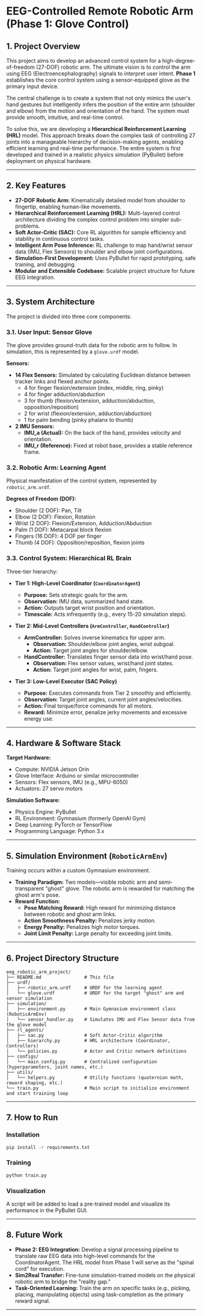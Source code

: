 # EEG-Controlled Remote Robotic Arm (Phase 1: Glove Control)

## 1. Project Overview

This project aims to develop an advanced control system for a high-degree-of-freedom (27-DOF) robotic arm. The ultimate vision is to control the arm using EEG (Electroencephalography) signals to interpret user intent. **Phase 1** establishes the core control system using a sensor-equipped glove as the primary input device.

The central challenge is to create a system that not only mimics the user's hand gestures but intelligently infers the position of the entire arm (shoulder and elbow) from the motion and orientation of the hand. The system must provide smooth, intuitive, and real-time control.

To solve this, we are developing a **Hierarchical Reinforcement Learning (HRL)** model. This approach breaks down the complex task of controlling 27 joints into a manageable hierarchy of decision-making agents, enabling efficient learning and real-time performance. The entire system is first developed and trained in a realistic physics simulation (PyBullet) before deployment on physical hardware.

---

## 2. Key Features

- **27-DOF Robotic Arm:** Kinematically detailed model from shoulder to fingertip, enabling human-like movements.
- **Hierarchical Reinforcement Learning (HRL):** Multi-layered control architecture dividing the complex control problem into simpler sub-problems.
- **Soft Actor-Critic (SAC):** Core RL algorithm for sample efficiency and stability in continuous control tasks.
- **Intelligent Arm Pose Inference:** RL challenge to map hand/wrist sensor data (IMU, Flex Sensors) to shoulder and elbow joint configurations.
- **Simulation-First Development:** Uses PyBullet for rapid prototyping, safe training, and debugging.
- **Modular and Extensible Codebase:** Scalable project structure for future EEG integration.

---

## 3. System Architecture

The project is divided into three core components:

### 3.1. User Input: Sensor Glove

The glove provides ground-truth data for the robotic arm to follow. In simulation, this is represented by a `glove.urdf` model.

**Sensors:**
- **14 Flex Sensors:** Simulated by calculating Euclidean distance between tracker links and flexed anchor points.
    - 4 for finger flexion/extension (index, middle, ring, pinky)
    - 4 for finger adduction/abduction
    - 3 for thumb (flexion/extension, adduction/abduction, opposition/reposition)
    - 2 for wrist (flexion/extension, adduction/abduction)
    - 1 for palm bending (pinky phalanx to thumb)
- **2 IMU Sensors:**
    - **IMU_a (Actual):** On the back of the hand, provides velocity and orientation.
    - **IMU_r (Reference):** Fixed at robot base, provides a stable reference frame.

### 3.2. Robotic Arm: Learning Agent

Physical manifestation of the control system, represented by `robotic_arm.urdf`.

**Degrees of Freedom (DOF):**
- Shoulder (2 DOF): Pan, Tilt
- Elbow (2 DOF): Flexion, Rotation
- Wrist (2 DOF): Flexion/Extension, Adduction/Abduction
- Palm (1 DOF): Metacarpal block flexion
- Fingers (16 DOF): 4 DOF per finger
- Thumb (4 DOF): Opposition/reposition, flexion joints

### 3.3. Control System: Hierarchical RL Brain

Three-tier hierarchy:

- **Tier 1: High-Level Coordinator (`CoordinatorAgent`)**
    - **Purpose:** Sets strategic goals for the arm.
    - **Observation:** IMU data, summarized hand state.
    - **Action:** Outputs target wrist position and orientation.
    - **Timescale:** Acts infrequently (e.g., every 15-20 simulation steps).

- **Tier 2: Mid-Level Controllers (`ArmController`, `HandController`)**
    - **ArmController:** Solves inverse kinematics for upper arm.
        - **Observation:** Shoulder/elbow joint angles, wrist subgoal.
        - **Action:** Target joint angles for shoulder/elbow.
    - **HandController:** Translates finger sensor data into wrist/hand pose.
        - **Observation:** Flex sensor values, wrist/hand joint states.
        - **Action:** Target joint angles for wrist, palm, fingers.

- **Tier 3: Low-Level Executor (SAC Policy)**
    - **Purpose:** Executes commands from Tier 2 smoothly and efficiently.
    - **Observation:** Target joint angles, current joint angles/velocities.
    - **Action:** Final torque/force commands for all motors.
    - **Reward:** Minimize error, penalize jerky movements and excessive energy use.

---

## 4. Hardware & Software Stack

**Target Hardware:**
- Compute: NVIDIA Jetson Orin
- Glove Interface: Arduino or similar microcontroller
- Sensors: Flex sensors, IMU (e.g., MPU-6050)
- Actuators: 27 servo motors

**Simulation Software:**
- Physics Engine: PyBullet
- RL Environment: Gymnasium (formerly OpenAI Gym)
- Deep Learning: PyTorch or TensorFlow
- Programming Language: Python 3.x

---

## 5. Simulation Environment (`RoboticArmEnv`)

Training occurs within a custom Gymnasium environment.

- **Training Paradigm:** Two models—visible robotic arm and semi-transparent "ghost" glove. The robotic arm is rewarded for matching the ghost arm's pose.
- **Reward Function:**
    - **Pose Matching Reward:** High reward for minimizing distance between robotic and ghost arm links.
    - **Action Smoothness Penalty:** Penalizes jerky motion.
    - **Energy Penalty:** Penalizes high motor torques.
    - **Joint Limit Penalty:** Large penalty for exceeding joint limits.

---

## 6. Project Directory Structure

```
eeg_robotic_arm_project/
├── README.md                # This file
├── urdf/
│   ├── robotic_arm.urdf     # URDF for the learning agent
│   └── glove.urdf           # URDF for the target "ghost" arm and sensor simulation
├── simulation/
│   ├── environment.py       # Main Gymnasium environment class (RoboticArmEnv)
│   └── sensor_handler.py    # Simulates IMU and Flex Sensor data from the glove model
├── rl_agents/
│   ├── sac.py               # Soft Actor-Critic algorithm
│   ├── hierarchy.py         # HRL architecture (Coordinator, Controllers)
│   └── policies.py          # Actor and Critic network definitions
├── configs/
│   └── main_config.py       # Centralized configuration (hyperparameters, joint names, etc.)
├── utils/
│   └── helpers.py           # Utility functions (quaternion math, reward shaping, etc.)
└── train.py                 # Main script to initialize environment and start training loop
```

---

## 7. How to Run

### Installation

```bash
pip install -r requirements.txt
```

### Training

```bash
python train.py
```

### Visualization

A script will be added to load a pre-trained model and visualize its performance in the PyBullet GUI.

---

## 8. Future Work

- **Phase 2: EEG Integration:** Develop a signal processing pipeline to translate raw EEG data into high-level commands for the CoordinatorAgent. The HRL model from Phase 1 will serve as the "spinal cord" for execution.
- **Sim2Real Transfer:** Fine-tune simulation-trained models on the physical robotic arm to bridge the "reality gap."
- **Task-Oriented Learning:** Train the arm on specific tasks (e.g., picking, placing, manipulating objects) using task-completion as the primary reward signal.

---
